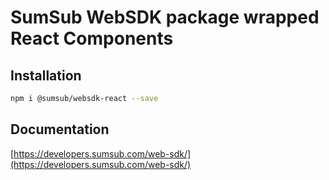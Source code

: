 # SumSub WebSDK package wrapped React Components

## Installation

```bash
npm i @sumsub/websdk-react --save
```

## Documentation

[https://developers.sumsub.com/web-sdk/](https://developers.sumsub.com/web-sdk/)